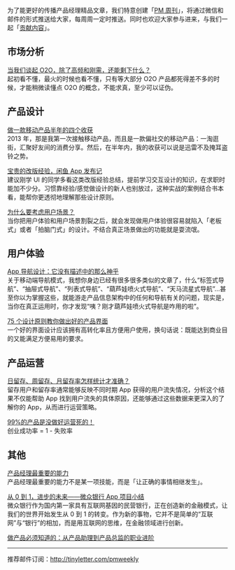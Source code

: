 为了能更好的传播产品经理精品文章，我们特意创建「[PM 周刊](http://pmweekly.com/)」，将通过微信和邮件的形式推送给大家，每周周一定时推送。同时也欢迎大家参与进来，与我们一起「[贡献内容](https://github.com/vincent4j/pmweekly.com/issues/new)」。    

## 市场分析 

[当我们谈起 O2O，除了高频和刚需，还能剩下什么？](http://mp.weixin.qq.com/s?__biz=MjM5OTEwNjI2MA==&mid=401516077&idx=1&sn=0c93e5e05d5891f42fe6b7771bb3b781&scene=23&srcid=1228LxWQryP0LTTKmhti36jx#rd)   
起初看不懂，最火的时候也看不懂，只有等大部分 O2O 产品都死得差不多的时候，才能稍微读懂点 O2O 的概念，不能求真，至少可以证伪。   

  
## 产品设计 

[做一款移动产品半年的四个收获](http://mp.weixin.qq.com/s?__biz=MzA4MzQ1ODIzMQ==&mid=401341343&idx=1&sn=493e523e4bce11a055657d231115173d&scene=23&srcid=1228QqGXSwWQGvpess3Oxpqi#rd)   
2013 年，那是我第一次接触移动产品，而且是一款偏社交的移动产品：一淘逛街，汇聚好友间的消费分享。然后，在半年内，我的收获可以说是迅雷不及掩耳盗铃之势。 

[宝贵的改版经验，闲鱼 App 发布记](http://mp.weixin.qq.com/s?__biz=MjM5NTA0NjY4MA==&mid=404922697&idx=3&sn=b7dcb91c7e90c63c84075c756bccafa5&scene=23&srcid=1228uqQ9jPpvgX2ECcb2AQmr#rd)    
建议刚学 UI 的同学多看这类改版经验总结，提前学习交互设计的知识，在求职时能加不少分。习惯靠经验/感觉做设计的新人也别放过，这种实战的案例结合书本看，能帮你更透彻地理解那些设计原则。    

[为什么要考虑用户场景？](http://mp.weixin.qq.com/s?__biz=MjM5NTQ5MjIyMA==&mid=402759983&idx=1&sn=6ee4b65ca92d39f0fb595ba0cd7df581&scene=23&srcid=1228F5msE9SnCG8chB3GqapO#rd)   
当你把用户体验和用户场景割裂之后，就会发现做用户体验很容易就陷入「老板式」或者「拍脑门式」的设计。不结合真正场景做出的功能就是耍流氓。    

## 用户体验   

[App 导航设计：它没有描述中的那么神乎](http://mp.weixin.qq.com/s?__biz=MzIxMzA5MDY4Mw==&mid=401158403&idx=1&sn=20a2e26ca73385e194bdc935ccce2e83&scene=23&srcid=1228XALQ3n3WhwVShiqFAatd#rd)   
关于移动端导航模式，我想你身边已经有很多很多类似的文章了，什么“标签式导航”、“抽屉式导航”、“列表式导航”、“葫芦娃喷火式导航”、“天马流星式导航”...甚至你以为掌握这些，就能游走产品信息架构中的任何和导航有关的问题，现实是，当你在真正运用时，你才发现“咦？刚才葫芦娃喷火式导航是咋用的啦”。    

[75 个设计原则教你做出好的产品界面](http://mp.weixin.qq.com/s?__biz=MjAzNzMzNTkyMQ==&mid=403422966&idx=1&sn=6e1a8f72618608b01127edee14a0432f&scene=23&srcid=1228EP4DLwi7eLxsGTIBBNw6#rd)    
一个好的界面设计应该拥有高转化率且方便用户使用，换句话说：既能达到商业目的又能满足方便易用的要求。   

## 产品运营 

[日留存、周留存、月留存率怎样统计才准确？](http://mp.weixin.qq.com/s?__biz=MjM5NDQ4MTcwMA==&mid=400420656&idx=1&sn=d34161057d438808eaf271ba3c541997#rd)    
留存用户和留存率通常能够反映不同时期 App 获得的用户流失情况，分析这个结果不仅能帮助 App 找到用户流失的具体原因，还能够通过这些数据来更深入的了解你的 App，从而进行运营策略。  

[99%的产品是没做好运营死的！](http://mp.weixin.qq.com/s?__biz=MzAxMDcxNDg2Mg==&mid=405624358&idx=1&sn=f0e436359cc67383fa69c0e87b9491d7&scene=23&srcid=1228BOon367FB2cx758RgF6l#rd)      
创业成功率 = 1 - 失败率    

## 其他   

[产品经理最重要的能力](http://qiuyuexp.com/pm/)   
产品经理最重要的能力不是某一项技能，而是「让正确的事情相继发生」。   

[从 0 到 1，进步的未来——微众银行 App 项目小结](http://chuansong.me/n/2081490)   
微众银行作为国内第一家具有互联网基因的民营银行，正在创造新的金融模式，让我们的世界开始发生从 0 到 1 的转变。作为新的事物，它并不是简单的“互联网”与“银行”的相加，而是用互联网的思维，在金融领域进行创新。      

[做产品必须知道的：从产品助理到产品总监的职业进阶](http://chuansong.me/n/2077493)    

---
推荐邮件订阅：<http://tinyletter.com/pmweekly>  
      
  
 
